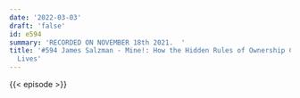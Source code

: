 ```yaml
---
date: '2022-03-03'
draft: 'false'
id: e594
summary: 'RECORDED ON NOVEMBER 18th 2021.  '
title: '#594 James Salzman - Mine!: How the Hidden Rules of Ownership Control Our
  Lives'
---
```

{{< episode >}}
